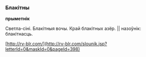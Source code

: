 ### Блакітны
**прыметнік**

Светла-сіні. Блакітныя вочы. Край блакітных азёр. || назоўнік: блакітнасць.

<a rel="author">[http://rv-blr.com/](http://rv-blr.com/slounik.jsp?letterId=0&maskId=0&pageId=398)</a>
